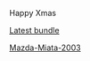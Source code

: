 Happy Xmas

[Latest bundle](https://rusefi.com/build_server/rusefi_bundle_hellen72.zip)


[Mazda-Miata-2003](Mazda-Miata-2003)